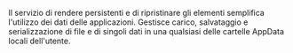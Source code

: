 ﻿Il servizio di rendere persistenti e di ripristinare gli elementi semplifica l'utilizzo dei dati delle applicazioni. Gestisce carico, salvataggio e serializzazione di file e di singoli dati in una qualsiasi delle cartelle AppData locali dell'utente.